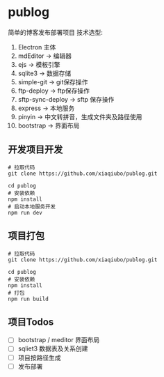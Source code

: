 # publog
简单的博客发布部署项目
技术选型: 
1. Electron 主体
2. mdEditor -> 编辑器
3. ejs -> 模板引擎
4. sqlite3 -> 数据存储
5. simple-git -> git保存操作
6. ftp-deploy -> ftp保存操作
7. sftp-sync-deploy -> sftp 保存操作
8. express -> 本地服务
9. pinyin -> 中文转拼音，生成文件夹及路径使用
10. bootstrap -> 界面布局

## 开发项目开发

```
# 拉取代码
git clone https://github.com/xiaqiubo/publog.git

cd publog 
# 安装依赖
npm install
# 启动本地服务开发
npm run dev
```

## 项目打包
```
# 拉取代码
git clone https://github.com/xiaqiubo/publog.git

cd publog 
# 安装依赖
npm install
# 打包
npm run build
```

## 项目Todos

- [ ] bootstrap / meditor 界面布局 
- [ ] sqliet3 数据表及关系创建
- [ ] 项目按路径生成
- [ ] 发布部署
